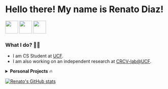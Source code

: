 <!---
NrgNinja/NrgNinja is a ✨ special ✨ repository because its `README.md` (this file) appears on your GitHub profile.
You can click the Preview link to take a look at your changes.
--->

<h1>Hello there! My name is Renato Diaz!</h1>

<a href="https://www.linkedin.com/in/renato-diaz/"><img src="https://github.com/ashutosh1919/ashutosh1919/blob/master/logos/linkedin.png" width="40" /></a>
<a href="https://github.com/NrgNinja"><img src="https://github.com/ashutosh1919/ashutosh1919/blob/master/logos/github-logo.png" width="40" /></a>
<a href="https://www.facebook.com/renato.diaz.7731"><img src="https://github.com/ashutosh1919/ashutosh1919/blob/master/logos/facebook.png" width="40" /></a>

<h3> What I do? 👩‍💻 </h3>
 
 * I am CS Student at <a href='https://www.ucf.edu/'>UCF</a>. 
 * I am also working on an independent research at <a href='https://www.crcv.ucf.edu/'>CRCV-lab@UCF</a>.

<details>
 <summary> <b>Personal Projects</b> 🔥 </summary>
<ul>
 
  <li><a href="https://github.com/Momilijaz96/MMT_for_NCRC">Multimodal Transformer for nurse Activity Recognition (Published in CVPM2022 - CVPRW)</a></li>
  <li><a href="https://nrgninja.itch.io/the-lost-magic-a-medieval-fantasy-adventure">The Lost Magic: A Medieval Fantasy Adventure</a></li>
  <li>More projects coming soon...🚀</li>
</ul>
</details>

[![Renato's GitHub stats](https://github-readme-stats.vercel.app/api?username=nrgninja)](https://github.com/anuraghazra/github-readme-stats)
